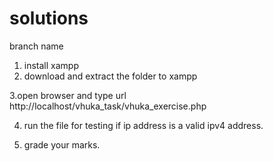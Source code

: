 # solutions
branch name <kudakwashe-mutaurwa>


1. install xampp
2. download and extract the folder to xampp

3.open browser and type url http://localhost/vhuka_task/vhuka_exercise.php

4. run the file for testing if ip address is a valid ipv4 address.

5. grade your marks.
